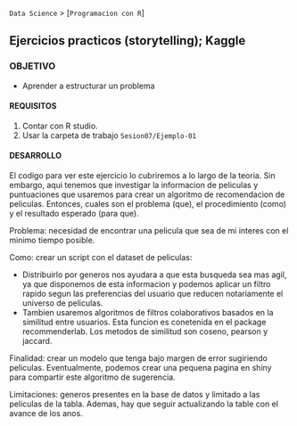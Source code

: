 `Data Science` > [`Programacion con R`]
## Ejercicios practicos (storytelling); Kaggle

### OBJETIVO
- Aprender a estructurar un problema 

#### REQUISITOS
1. Contar con R studio.
1. Usar la carpeta de trabajo `Sesion07/Ejemplo-01`

#### DESARROLLO

El codigo para ver este ejercicio lo cubriremos a lo largo de la teoria. Sin embargo, aqui tenemos que investigar la informacion de peliculas y puntuaciones que usaremos para crear un algoritmo de recomendacion de peliculas. 
Entonces, cuales son el problema (que), el procedimiento (como) y el resultado esperado (para que). 

Problema: necesidad de encontrar una pelicula que sea de mi interes con el minimo tiempo posible. 

Como: crear un script con el dataset de peliculas: 
* Distribuirlo por generos nos ayudara a que esta busqueda sea mas agil, ya que disponemos de esta informacion y podemos aplicar un filtro rapido segun las preferencias del usuario que reducen notariamente el universo de peliculas.
* Tambien usaremos algoritmos de filtros colaborativos basados en la similitud entre usuarios. Esta funcion es conetenida en el package recommenderlab. Los metodos de similitud son coseno, pearson y jaccard. 

Finalidad: crear un modelo que tenga bajo margen de error sugiriendo peliculas. Eventualmente, podemos crear una pequena pagina en shiny para compartir este algoritmo de sugerencia. 

Limitaciones: generos presentes en la base de datos y limitado a las peliculas de la tabla. Ademas, hay que seguir actualizando la table con el avance de los anos.  
